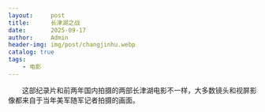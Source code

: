 ```yaml
---
layout:     post
title:      长津湖之战
date:       2025-09-17
author:     Admin
header-img: img/post/changjinhu.webp
catalog: true
tags:
    - 电影
---
```

&emsp;&emsp;这部纪录片和前两年国内拍摄的两部长津湖电影不一样，大多数镜头和视屏影像都来自于当年美军随军记者拍摄的画面。